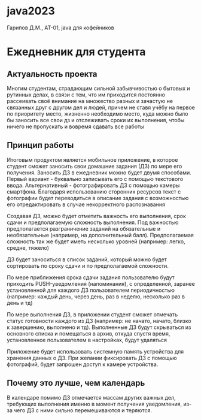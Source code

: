 # java2023
Гарипов Д.М., АТ-01, java для кофейников
<h1>Ежедневник для студента</h1>
<h2>Актуальность проекта</h2>
<p>Многим студентам, страдающим сильной забывчивостью
о бытовых и рутинных делах, в связи с тем, что им
приходится постоянно рассеивать своё внимание на множество
 разных и зачастую не связанных друг с другом дел и людей,
причем не ставя учёбу на первое по приоритету место, 
жизненно необходимо место, куда можно было бы заносить все 
свои дз и отслеживать сроки их выполнения, чтобы ничего 
не пропускать и вовремя сдавать все работы</p>
<h2>Принцип работы</h2>
<p>Итоговым продуктом является мобильное приложение, в 
которое студент сможет заносить свои домашние задания (ДЗ)
по мере его получения. Заносить ДЗ в ежедневник можно будет 
двумя способами. Первый вариант - буквально записывать его 
с помощью текстового ввода. Альтернативный - 
фотографировать ДЗ с помощью камеры смартфона. Благодаря 
использованию сторонних ресурсов текст с фотографии 
будет переводиться в описание задания с возможностью 
его отредактировать в случае некорректного распознавания
</p>
<p>Создавая ДЗ, можно будет отметить важность его 
выполнения, срок сдачи и предполагаемую сложность 
выполнения. Под важностью предполагается разграничение 
заданий на обязательные и необязательные 
(например, на дополнительный балл). Предполагаемая 
сложность так же будет иметь несколько уровней (например: 
легко, средне, тяжело)</p>
<p>ДЗ будет заноситься в список заданий, который можно 
будет сортировать по сроку сдачи и по предполагаемой 
сложности.</p>
<p>По мере приближения срока сдачи задания пользователю 
будут приходить PUSH-уведомления (напоминания), с 
определенной, заранее установленной для каждого ДЗ 
пользователем 
периодичностью (например: каждый день, через день, раз в 
неделю, несколько раз в день и тд)</p>
<p>По мере выполнения ДЗ, в приложении студент сможет 
отмечать статус готовности каждого из ДЗ (например: не 
начато, начато, близко к завершению, выполнено и тд).
Выполненные ДЗ будут скрываться из основного списка и 
помещаться в архив, откуда спустя время, установленное 
пользователем в настройках, будут удаляться</p>
<p>Приложение будет использовать системную память 
устройства для хранения данных о ДЗ. При желании 
фиксировать ДЗ с помощью фотографий, будет запрошен 
доступ к камере устройства.</p>
<h2>Почему это лучше, чем календарь</h2>
<p>В календаре помимо ДЗ отмечается массам других важных 
дел, требующих выполнения именно в момент получения 
уведомления, из-за чего ДЗ с ними сильно перемешиваются 
и теряются.</p>